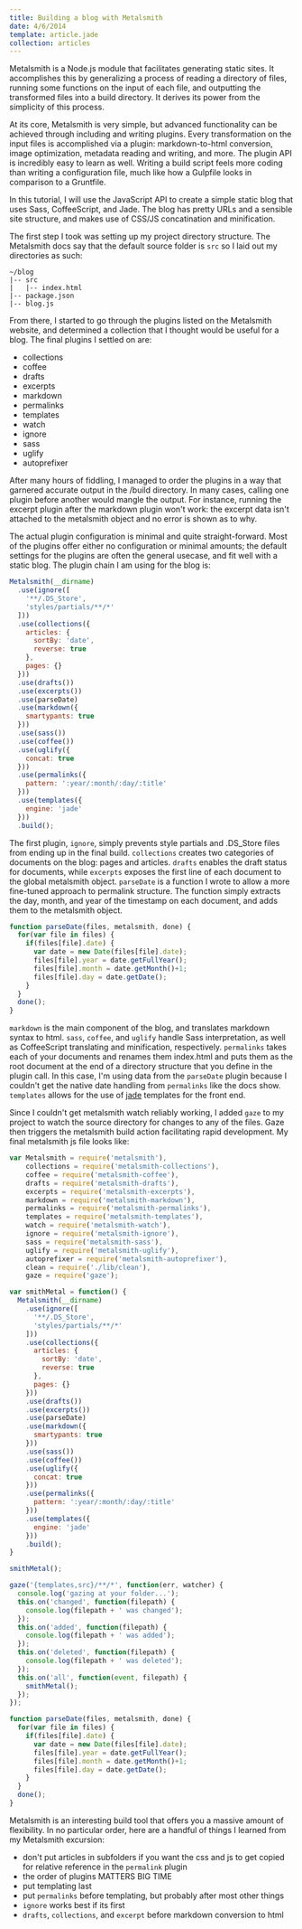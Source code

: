 ```yaml
---
title: Building a blog with Metalsmith
date: 4/6/2014
template: article.jade
collection: articles
---
```


Metalsmith is a Node.js module that facilitates generating static sites. It accomplishes this by generalizing a process of reading a directory of files, running some functions on the input of each file, and outputting the transformed files into a build directory. It derives its power from the simplicity of this process.

At its core, Metalsmith is very simple, but advanced functionality can be achieved through including and writing plugins. Every transformation on the input files is accomplished via a plugin: markdown-to-html conversion, image optimization, metadata reading and writing, and more. The plugin API is incredibly easy to learn as well. Writing a build script feels more coding than writing a configuration file, much like how a Gulpfile looks in comparison to a Gruntfile.

In this tutorial, I will use the JavaScript API to create a simple static blog that uses Sass, CoffeeScript, and Jade. The blog has pretty URLs and a sensible site structure, and makes use of CSS/JS concatination and minification.

The first step I took was setting up my project directory structure. The Metalsmith docs say that the default source folder is `src` so I laid out my directories as such:

```
~/blog
|-- src
|   |-- index.html
|-- package.json
|-- blog.js
```

From there, I started to go through the plugins listed on the Metalsmith website, and determined a collection that I thought would be useful for a blog. The final plugins I settled on are:

 - collections
 - coffee
 - drafts
 - excerpts
 - markdown
 - permalinks
 - templates
 - watch
 - ignore
 - sass
 - uglify
 - autoprefixer

After many hours of fiddling, I managed to order the plugins in a way that garnered accurate output in the /build directory. In many cases, calling one plugin before another would mangle the output. For instance, running the excerpt plugin after the markdown plugin won't work: the excerpt data isn't attached to the metalsmith object and no error is shown as to why.

The actual plugin configuration is minimal and quite straight-forward. Most of the plugins offer either no configuration or minimal amounts; the default settings for the plugins are often the general usecase, and fit well with a static blog. The plugin chain I am using for the blog is:

```javascript
Metalsmith(__dirname)
  .use(ignore([
    '**/.DS_Store',
    'styles/partials/**/*'
  ]))
  .use(collections({
    articles: {
      sortBy: 'date',
      reverse: true
    },
    pages: {}
  }))
  .use(drafts())
  .use(excerpts())
  .use(parseDate)
  .use(markdown({
    smartypants: true
  }))
  .use(sass())
  .use(coffee())
  .use(uglify({
    concat: true
  }))
  .use(permalinks({
    pattern: ':year/:month/:day/:title'
  }))
  .use(templates({
    engine: 'jade'
  }))
  .build();
```

The first plugin, `ignore`, simply prevents style partials and .DS_Store files from ending up in the final build. `collections` creates two categories of documents on the blog: pages and articles. `drafts` enables the draft status for documents, while `excerpts` exposes the first line of each document to the global metalsmith object. `parseDate` is a function I wrote to allow a more fine-tuned approach to permalink structure. The function simply extracts the day, month, and year of the timestamp on each document, and adds them to the metalsmith object.

```javascript
function parseDate(files, metalsmith, done) {
  for(var file in files) {
    if(files[file].date) {
      var date = new Date(files[file].date);
      files[file].year = date.getFullYear();
      files[file].month = date.getMonth()+1;
      files[file].day = date.getDate();
    }
  }
  done();
}
```

`markdown` is the main component of the blog, and translates markdown syntax to html. `sass`, `coffee`, and `uglify` handle Sass interpretation, as well as CoffeeScript translating and minification, respectively. `permalinks` takes each of your documents and renames them index.html and puts them as the root document at the end of a directory structure that you define in the plugin call. In this case, I'm using data from the `parseDate` plugin because I couldn't get the native date handling from `permalinks` like the docs show. `templates` allows for the use of [jade](http://jade-lang.com/) templates for the front end.

Since I couldn't get metalsmith watch reliably working, I added `gaze` to my project to watch the source directory for changes to any of the files. Gaze then triggers the metalsmith build action facilitating rapid development. My final metalsmith js file looks like:

```javascript
var Metalsmith = require('metalsmith'),
    collections = require('metalsmith-collections'),
    coffee = require('metalsmith-coffee'),
    drafts = require('metalsmith-drafts'),
    excerpts = require('metalsmith-excerpts'),
    markdown = require('metalsmith-markdown'),
    permalinks = require('metalsmith-permalinks'),
    templates = require('metalsmith-templates'),
    watch = require('metalsmith-watch'),
    ignore = require('metalsmith-ignore'),
    sass = require('metalsmith-sass'),
    uglify = require('metalsmith-uglify'),
    autoprefixer = require('metalsmith-autoprefixer'),
    clean = require('./lib/clean'),
    gaze = require('gaze');

var smithMetal = function() {
  Metalsmith(__dirname)
    .use(ignore([
      '**/.DS_Store',
      'styles/partials/**/*'
    ]))
    .use(collections({
      articles: {
        sortBy: 'date',
        reverse: true
      },
      pages: {}
    }))
    .use(drafts())
    .use(excerpts())
    .use(parseDate)
    .use(markdown({
      smartypants: true
    }))
    .use(sass())
    .use(coffee())
    .use(uglify({
      concat: true
    }))
    .use(permalinks({
      pattern: ':year/:month/:day/:title'
    }))
    .use(templates({
      engine: 'jade'
    }))
    .build();
}

smithMetal();

gaze('{templates,src}/**/*', function(err, watcher) {
  console.log('gazing at your folder...');
  this.on('changed', function(filepath) {
    console.log(filepath + ' was changed');
  });
  this.on('added', function(filepath) {
    console.log(filepath + ' was added');
  });
  this.on('deleted', function(filepath) {
    console.log(filepath + ' was deleted');
  });
  this.on('all', function(event, filepath) {
    smithMetal();
  });
});

function parseDate(files, metalsmith, done) {
  for(var file in files) {
    if(files[file].date) {
      var date = new Date(files[file].date);
      files[file].year = date.getFullYear();
      files[file].month = date.getMonth()+1;
      files[file].day = date.getDate();
    }
  }
  done();
}
```

Metalsmith is an interesting build tool that offers you a massive amount of flexibility. In no particular order, here are a handful of things I learned from my Metalsmith excursion:

- don't put articles in subfolders if you want the css and js to get copied for relative reference in the `permalink` plugin
- the order of plugins MATTERS BIG TIME
- put templating last
- put `permalinks` before templating, but probably after most other things
- `ignore` works best if its first
- `drafts`, `collections`, and `excerpt` before markdown conversion to html
